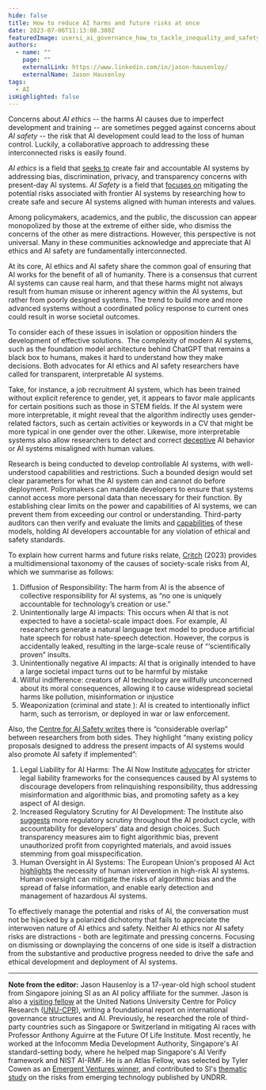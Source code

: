 ```yaml
---
hide: false
title: How to reduce AI harms and future risks at once
date: 2023-07-06T11:13:08.380Z
featuredImage: usersi_ai_governance_how_to_tackle_inequality_and_safety_in_one_b06ab45b-cae9-45d1-abb3-f4993755921d.png
authors:
  - name: ""
    page: ""
    externalLink: https://www.linkedin.com/in/jason-hausenloy/
    externalName: Jason Hausenloy
tags:
  - AI
isHighlighted: false
---
```

Concerns about *AI ethics* -- the harms AI causes due to imperfect development and training --  are sometimes pegged against concerns about *AI safety* -- the risk that AI development could lead to the loss of human control. Luckily, a collaborative approach to addressing these interconnected risks is easily found.

*AI ethics* is a field that [seeks to](https://www.unesco.org/en/artificial-intelligence/recommendation-ethics) create fair and accountable AI systems by addressing bias, discrimination, privacy, and transparency concerns with present-day AI systems. *AI Safety* is a field that [focuses on](https://cset.georgetown.edu/publication/key-concepts-in-ai-safety-an-overview/) mitigating the potential risks associated with frontier AI systems by researching how to create safe and secure AI systems aligned with human interests and values.

Among policymakers, academics, and the public, the discussion can appear monopolized by those at the extreme of either side, who dismiss the concerns of the other as mere distractions. However, this perspective is not universal. Many in these communities acknowledge and appreciate that AI ethics and AI safety are fundamentally interconnected. 

At its core, AI ethics and AI safety share the common goal of ensuring that AI works for the benefit of all of humanity. There is a consensus that current AI systems can cause real harm, and that these harms might not always result from human misuse or inherent agency within the AI systems, but rather from poorly designed systems. The trend to build more and more advanced systems without a coordinated policy response to current ones could result in worse societal outcomes. 

To consider each of these issues in isolation or opposition hinders the development of effective solutions.  The complexity of modern AI systems, such as the foundation model architecture behind ChatGPT that remains a black box to humans, makes it hard to understand how they make decisions. Both advocates for AI ethics and AI safety researchers have called for transparent, interpretable AI systems. 

Take, for instance, a job recruitment AI system, which has been trained without explicit reference to gender, yet, it appears to favor male applicants for certain positions such as those in STEM fields. If the AI system were more interpretable, it might reveal that the algorithm indirectly uses gender-related factors, such as certain activities or keywords in a CV that might be more typical in one gender over the other. Likewise, more interpretable systems also allow researchers to detect and correct [deceptive](https://www.foxbusiness.com/technology/openais-gpt-4-faked-being-blind-deceive-taskrabbit-human-helping-solve-captcha) AI behavior or AI systems misaligned with human values. 

Research is being conducted to develop controllable AI systems, with well-understood capabilities and restrictions. Such a bounded design would set clear parameters for what the AI system can and cannot do before deployment. Policymakers can mandate developers to ensure that systems cannot access more personal data than necessary for their function. By establishing clear limits on the power and capabilities of AI systems, we can prevent them from exceeding our control or understanding. Third-party auditors can then verify and evaluate the limits and [capabilities](https://arxiv.org/pdf/2305.15324.pdf) of these models, holding AI developers accountable for any violation of ethical and safety standards.

To explain how current harms and future risks relate, [Critch](https://arxiv.org/pdf/2306.06924.pdf) (2023) provides a multidimensional taxonomy of the causes of society-scale risks from AI, which we summarise as follows: 

1. Diffusion of Responsibility: The harm from AI is the absence of collective responsibility for AI systems, as “no one is uniquely accountable for technology’s creation or use.”
2. Unintentionally large AI impacts: This occurs when AI that is not expected to have a societal-scale impact does. For example, AI researchers generate a natural language text model to produce artificial hate speech for robust hate-speech detection. However, the corpus is accidentally leaked, resulting in the large-scale reuse of “‘scientifically proven” insults.
3. Unintentionally negative AI impacts: AI that is originally intended to have a large societal impact turns out to be harmful by mistake
4. Willful indifference: creators of AI technology are willfully unconcerned about its moral consequences, allowing it to cause widespread societal harms like pollution, misinformation or injustice
5. Weaponization (criminal and state ): AI is created to intentionally inflict harm, such as terrorism, or deployed in war or law enforcement.

Also, the [Centre for AI Safety writes](https://www.safe.ai/post/three-policy-proposals-for-ai-safety) there is “considerable overlap” between researchers from both sides. They highlight “many existing policy proposals designed to address the present impacts of AI systems would also promote AI safety if implemented”: 

1. Legal Liability for AI Harms: The AI Now Institute [advocates](https://ainowinstitute.org/publication/gpai-is-high-risk-should-not-be-excluded-from-eu-ai-act) for stricter legal liability frameworks for the consequences caused by AI systems to discourage developers from relinquishing responsibility, thus addressing misinformation and algorithmic bias, and promoting safety as a key aspect of AI design.
2. Increased Regulatory Scrutiny for AI Development: The Institute also [suggests](https://ainowinstitute.org/publication/gpai-is-high-risk-should-not-be-excluded-from-eu-ai-act) more regulatory scrutiny throughout the AI product cycle, with accountability for developers' data and design choices. Such transparency measures aim to fight algorithmic bias, prevent unauthorized profit from copyrighted materials, and avoid issues stemming from goal misspecification.
3. Human Oversight in AI Systems: The European Union's proposed AI Act [highlights](https://www.europarl.europa.eu/resources/library/media/20230516RES90302/20230516RES90302.pdf) the necessity of human intervention in high-risk AI systems. Human oversight can mitigate the risks of algorithmic bias and the spread of false information, and enable early detection and management of hazardous AI systems.

To effectively manage the potential and risks of AI, the conversation must not be hijacked by a polarized dichotomy that fails to appreciate the interwoven nature of AI ethics and safety. Neither AI ethics nor AI safety risks are distractions - both are legitimate and pressing concerns. Focusing on dismissing or downplaying the concerns of one side is itself a distraction from the substantive and productive progress needed to drive the safe and ethical development and deployment of AI systems.

- - -

**Note from the editor:** Jason Hausenloy is a 17-year-old high school student from Singapore joining SI as an AI policy affiliate for the summer. Jason is also a [visiting fellow](https://cpr.unu.edu/people/researchers/20450.html?ref=jasonhausenloy.com) at the United Nations University Centre for Policy Research ([UNU-CPR](https://cpr.unu.edu/research/projects/geneva.html?ref=jasonhausenloy.com)), writing a foundational report on international governance structures and AI. Previously, he researched the role of third-party countries such as Singapore or Switzerland in mitigating AI races with Professor Anthony Aguirre at the Future Of Life Institute. Most recently, he worked at the Infocomm Media Development Authority, Singapore's AI standard-setting body, where he helped map Singapore's AI Verify framework and NIST AI-RMF. He is an Atlas Fellow, was selected by Tyler Cowen as an [Emergent Ventures winner](https://marginalrevolution.com/marginalrevolution/2023/02/emergent-ventures-winners-24th-cohort.html), and contributed to SI's [thematic study](https://www.undrr.org/publication/thematic-study-existential-risk-and-rapid-technological-change-advancing-risk-informed) on the risks from emerging technology published by UNDRR.